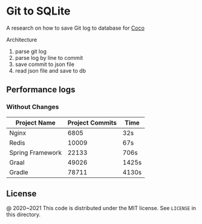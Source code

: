 # Git to SQLite

A research on how to save Git log to database for [Coco](https://github.com/inherd/coco)

Architecture

1. parse git log
2. parse log by line to commit
3. save commit to json file
4. read json file and save to db

## Performance logs

### Without Changes

| Project Name     | Project Commits | Time   |
|------------------|-----------------|--------|
| Nginx            | 6805            | 32s    |
| Redis            | 10009           | 67s    |
| Spring Framework | 22133           | 706s   |
| Graal            | 49026           | 1425s  |
| Gradle           | 78711           | 4130s  |


License
---

@ 2020~2021 This code is distributed under the MIT license. See `LICENSE` in this directory.
